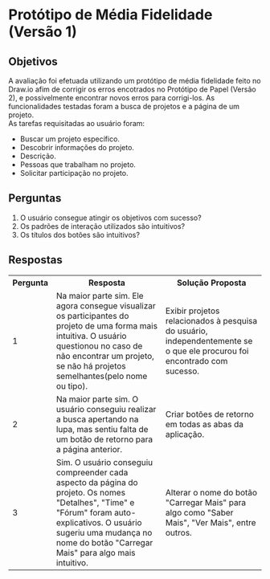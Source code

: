 # Protótipo de Média Fidelidade (Versão 1)
<div class="line"></div>

## Objetivos

A avaliação foi efetuada utilizando um protótipo de média fidelidade feito no Draw.io afim de corrigir os erros encotrados no Protótipo de Papel (Versão 2), e possivelmente encontrar novos erros para corrigi-los. As funcionalidades testadas foram a busca de projetos e a página de um projeto.
<br>
As tarefas requisitadas ao usuário foram:
<br>

- Buscar um projeto específico.
- Descobrir informações do projeto.
 - Descrição.
 - Pessoas que trabalham no projeto.
- Solicitar participação no projeto.


## Perguntas

1. O usuário consegue atingir os objetivos com sucesso?
2. Os padrões de interação utilizados são intuitivos?
3. Os títulos dos botões são intuitivos?

## Respostas

<table class="versions">
 <tr>
  <th>Pergunta</th>
  <th>Resposta</th>
        <th>Solução Proposta</th>
 </tr>
 <tr>
  <td>1</td>
  <td>Na maior parte sim. Ele agora consegue visualizar os participantes do projeto de uma forma mais intuitiva. O usuário questionou no caso de não encontrar um projeto, se não há projetos semelhantes(pelo nome ou tipo).</td>
        <td>Exibir projetos relacionados à pesquisa do usuário, independentemente se o que ele procurou foi encontrado com sucesso.</td>
 </tr>
 <tr>
  <td>2</td>
  <td>Na maior parte sim. O usuário conseguiu realizar a busca apertando na lupa, mas sentiu falta de um botão de retorno para a página anterior. </td>
        <td>Criar botões de retorno em todas as abas da aplicação.</td>
 </tr>
 <tr>
  <td>3</td>
  <td>Sim. O usuário conseguiu compreender cada aspecto da página do projeto. Os nomes "Detalhes", "Time" e "Fórum" foram auto-explicativos. O usuário sugeriu uma mudança no nome do botão "Carregar Mais" para algo mais intuitivo.</td>
        <td>Alterar o nome do botão "Carregar Mais" para algo como "Saber Mais", "Ver Mais", entre outros.</td>
 </tr>
</table> 
<br>